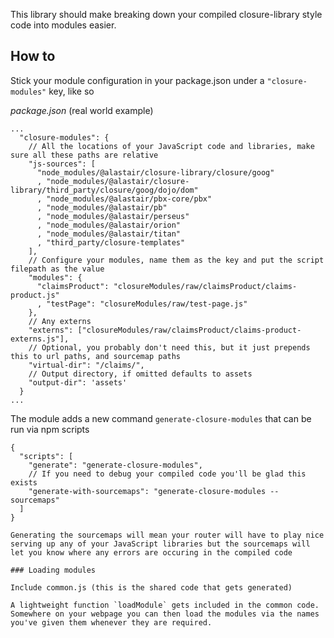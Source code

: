 This library should make breaking down your compiled closure-library style code into modules easier.

## How to

Stick your module configuration in your package.json under a `"closure-modules"` key, like so

*package.json* (real world example)
```
...
  "closure-modules": {
    // All the locations of your JavaScript code and libraries, make sure all these paths are relative
    "js-sources": [
      "node_modules/@alastair/closure-library/closure/goog" 
      , "node_modules/@alastair/closure-library/third_party/closure/goog/dojo/dom" 
      , "node_modules/@alastair/pbx-core/pbx" 
      , "node_modules/@alastair/pb"
      , "node_modules/@alastair/perseus"
      , "node_modules/@alastair/orion"
      , "node_modules/@alastair/titan"
      , "third_party/closure-templates" 
    ],
    // Configure your modules, name them as the key and put the script filepath as the value
    "modules": {
      "claimsProduct": "closureModules/raw/claimsProduct/claims-product.js"
      , "testPage": "closureModules/raw/test-page.js"
    },
    // Any externs
    "externs": ["closureModules/raw/claimsProduct/claims-product-externs.js"],
    // Optional, you probably don't need this, but it just prepends this to url paths, and sourcemap paths
    "virtual-dir": "/claims/",
    // Output directory, if omitted defaults to assets
    "output-dir": 'assets'
  }
...
```

The module adds a new command `generate-closure-modules` that can be run via npm scripts
```
{
  "scripts": [
    "generate": "generate-closure-modules",
    // If you need to debug your compiled code you'll be glad this exists
    "generate-with-sourcemaps": "generate-closure-modules --sourcemaps"
  ]
}

Generating the sourcemaps will mean your router will have to play nice serving up any of your JavaScript libraries but the sourcemaps will let you know where any errors are occuring in the compiled code

### Loading modules

Include common.js (this is the shared code that gets generated)
```
<script type="text/JavaScript" src="assets/common.js"></script>
```
A lightweight function `loadModule` gets included in the common code. Somewhere on your webpage you can then load the modules via the names you've given them whenever they are required.

```
<script type="text/JavaScript">
  loadModule('claimsProduct.js')
</script>
```